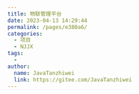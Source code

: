 ```yaml
---
title: 物联管理平台
date: 2023-04-13 14:29:44
permalink: /pages/e380a6/
categories:
  - 项目
  - NJJX
tags:
  - 
author: 
  name: JavaTanzhiwei
  link: https://gitee.com/JavaTanzhiwei
---
```

